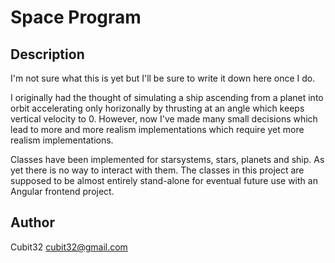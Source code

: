 ﻿# Space Program

## Description

I'm not sure what this is yet but I'll be sure to write it down here once I do.

I originally had the thought of simulating a ship ascending from a planet into orbit accelerating only horizonally by thrusting at an angle which keeps vertical velocity to 0.
However, now I've made many small decisions which lead to more and more realism implementations which require yet more realism implementations.

Classes have been implemented for starsystems, stars, planets and ship. As yet there is no way to interact with them. The classes in this project are supposed to be almost entirely stand-alone for eventual future use with an Angular frontend project.

## Author

Cubit32
cubit32@gmail.com